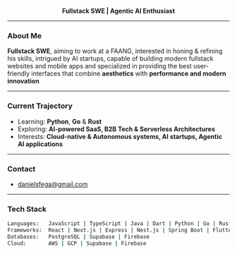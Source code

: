 <!-- Futuristic GitHub README -->
<p align="center">
  <b>Fullstack SWE | Agentic AI Enthusiast</b>
</p>

---

### About Me  
**Fullstack SWE**, aiming to work at a FAANG, interested in honing & refining his skills, intrigued by AI startups, capable of building modern fullstack websites and mobile apps and specialized in providing the best user-friendly interfaces that combine **aesthetics** with **performance and modern innovation**

---

### Current Trajectory  
- Learning: **Python**, **Go** & **Rust**  
- Exploring: **AI-powered SaaS, B2B Tech & Serverless Architectures**  
- Interests: **Cloud-native & Autonomous systems, AI startups, Agentic AI applications**  

---

### Contact  
- danielsfega@gmail.com

---

### Tech Stack  
```bash
Languages:   JavaScript | TypeScript | Java | Dart | Python | Go | Rust | ArkTs | Cangjie
Frameworks:  React | Next.js | Express | Nest.js | Spring Boot | Flutter | FastAPI | Django | ArkUI
Databases:   PostgreSQL | Supabase | Firebase  
Cloud:       AWS | GCP | Supabase | Firebase
 
